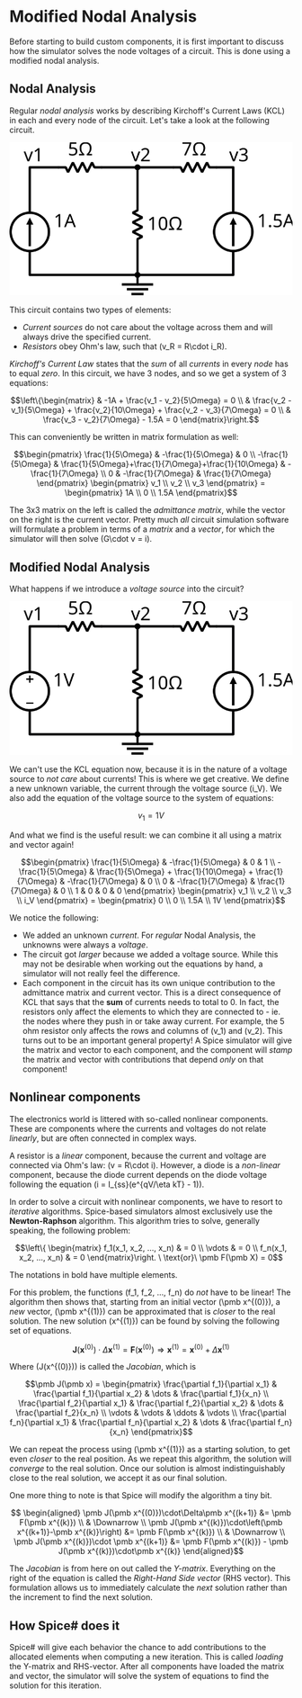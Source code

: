 # Modified Nodal Analysis

Before starting to build custom components, it is first important to discuss how the simulator solves the node voltages of a circuit. This is done using a modified nodal analysis.

## Nodal Analysis

Regular *nodal analysis* works by describing Kirchoff's Current Laws (KCL) in each and every node of the circuit. Let's take a look at the following circuit.

<p align="center"><img src="images/example_circuit_mna.svg" alt="Example circuit" /></p>

This circuit contains two types of elements:

- *Current sources* do not care about the voltage across them and will always drive the specified current.
- *Resistors* obey Ohm's law, such that \(v_R = R\cdot i_R\).

*Kirchoff's Current Law* states that the *sum* of all *currents* in every *node* has to equal *zero*. In this circuit, we have 3 nodes, and so we get a system of 3 equations:

$$\left\{\begin{matrix} & -1A + \frac{v_1 - v_2}{5\Omega} = 0 \\ & \frac{v_2 - v_1}{5\Omega} + \frac{v_2}{10\Omega} + \frac{v_2 - v_3}{7\Omega} = 0 \\ & \frac{v_3 - v_2}{7\Omega} - 1.5A = 0 \end{matrix}\right.$$

This can conveniently be written in matrix formulation as well:

$$\begin{pmatrix}
  \frac{1}{5\Omega} & -\frac{1}{5\Omega} & 0 \\
  -\frac{1}{5\Omega} & \frac{1}{5\Omega}+\frac{1}{7\Omega}+\frac{1}{10\Omega} & -\frac{1}{7\Omega} \\
  0 & -\frac{1}{7\Omega} & \frac{1}{7\Omega}
\end{pmatrix}
\begin{pmatrix}
  v_1 \\
  v_2 \\
  v_3
\end{pmatrix} = 
\begin{pmatrix}
  1A \\
  0 \\
  1.5A
\end{pmatrix}$$

The 3x3 matrix on the left is called the *admittance matrix*, while the vector on the right is the current vector. Pretty much *all* circuit simulation software will formulate a problem in terms of a *matrix* and a *vector*, for which the simulator will then solve \(G\cdot v = i\).

## Modified Nodal Analysis

What happens if we introduce a *voltage source* into the circuit?

<p align="center"><img src="images/example_circuit_mna_2.svg" alt="Example circuit" /></p>

We can't use the KCL equation now, because it is in the nature of a voltage source to *not care* about currents! This is where we get creative. We define a new unknown variable, the current through the voltage source \(i_V\). We also add the equation of the voltage source to the system of equations:

$$v_1 = 1V$$

And what we find is the useful result: we can combine it all using a matrix and vector again!

$$\begin{pmatrix}
  \frac{1}{5\Omega} & -\frac{1}{5\Omega} & 0 & 1 \\
  -\frac{1}{5\Omega} & \frac{1}{5\Omega} + \frac{1}{10\Omega} + \frac{1}{7\Omega} & -\frac{1}{7\Omega} & 0 \\
  0 & -\frac{1}{7\Omega} & \frac{1}{7\Omega} & 0 \\
  1 & 0 & 0 & 0
\end{pmatrix}
\begin{pmatrix} 
  v_1 \\
  v_2 \\
  v_3 \\
  i_V
\end{pmatrix} = 
\begin{pmatrix}
  0 \\
  0 \\
  1.5A \\
  1V
\end{pmatrix}$$

We notice the following:
- We added an unknown *current*. For *regular* Nodal Analysis, the unknowns were always a *voltage*.
- The circuit got *larger* because we added a voltage source. While this may not be desirable when working out the equations by hand, a simulator will not really feel the difference.
- Each component in the circuit has its own unique contribution to the admittance matrix and current vector. This is a direct consequence of KCL that says that the **sum** of currents needs to total to 0. In fact, the resistors only affect the elements to which they are connected to - ie. the nodes where they push in or take away current. For example, the 5 ohm resistor only affects the rows and columns of \(v_1\) and \(v_2\). This turns out to be an important general property! A Spice simulator will give the matrix and vector to each component, and the component will *stamp* the matrix and vector with contributions that depend *only* on that component!

## Nonlinear components

The electronics world is littered with so-called nonlinear components. These are components where the currents and voltages do not relate *linearly*, but are often connected in complex ways.

A resistor is a *linear* component, because the current and voltage are connected via Ohm's law: \(v = R\cdot i\). However, a diode is a *non-linear* component, because the diode current depends on the diode voltage following the equation \(i = I_{ss}(e^{qV/\eta kT} - 1)\).

In order to solve a circuit with nonlinear components, we have to resort to *iterative* algorithms. Spice-based simulators almost exclusively use the **Newton-Raphson** algorithm. This algorithm tries to solve, generally speaking, the following problem:

$$\left\{
  \begin{matrix}
    f_1(x_1, x_2, ..., x_n) & = 0 \\
    \vdots & = 0 \\
    f_n(x_1, x_2, ..., x_n) & = 0
  \end{matrix}\right. \ \text{or}\ 
  \pmb F(\pmb X) = 0$$

The notations in bold have multiple elements.

For this problem, the functions \(f_1, f_2, ..., f_n\) do *not* have to be linear! The algorithm then shows that, starting from an initial vector \(\pmb x^{(0)}\), a *new* vector, \(\pmb x^{(1)}\) can be approximated that is *closer* to the real solution. The new solution \(x^{(1)}\) can be found by solving the following set of equations.

$$\pmb J(\pmb x^{(0)})\cdot\Delta\pmb x^{(1)}=\pmb F(\pmb x^{(0)}) \Rightarrow \pmb x^{(1)} = \pmb x^{(0)}+\Delta\pmb x^{(1)}$$

Where \(J(x^{(0)})\) is called the *Jacobian*, which is

$$\pmb J(\pmb x) = 
\begin{pmatrix} 
  \frac{\partial f_1}{\partial x_1} & \frac{\partial f_1}{\partial x_2} & \dots & \frac{\partial f_1}{x_n} \\
  \frac{\partial f_2}{\partial x_1} & \frac{\partial f_2}{\partial x_2} & \dots & \frac{\partial f_2}{x_n} \\
  \vdots & \vdots & \ddots & \vdots \\
  \frac{\partial f_n}{\partial x_1} & \frac{\partial f_n}{\partial x_2} & \dots & \frac{\partial f_n}{x_n}
\end{pmatrix}$$

We can repeat the process using \(\pmb x^{(1)}\) as a starting solution, to get even *closer* to the real position. As we repeat this algorithm, the solution will *converge* to the real solution. Once our solution is almost indistinguishably close to the real solution, we accept it as our final solution.

One more thing to note is that Spice will modify the algorithm a tiny bit.

$$
\begin{aligned}
\pmb J(\pmb x^{(0)})\cdot\Delta\pmb x^{(k+1)} &= \pmb F(\pmb x^{(k)}) \\
& \Downarrow \\
\pmb J(\pmb x^{(k)})\cdot\left(\pmb x^{(k+1)}-\pmb x^{(k)}\right) &= \pmb F(\pmb x^{(k)}) \\
& \Downarrow \\
\pmb J(\pmb x^{(k)})\cdot \pmb x^{(k+1)} &= \pmb F(\pmb x^{(k)}) - \pmb J(\pmb x^{(k)})\cdot\pmb x^{(k)}
\end{aligned}$$

The *Jacobian* is from here on out called the *Y-matrix*. Everything on the right of the equation is called the *Right-Hand Side vector* (RHS vector). This formulation allows us to immediately calculate the *next* solution rather than the increment to find the next solution.

## How Spice# does it

Spice# will give each behavior the chance to add contributions to the allocated elements when computing a new iteration. This is called *loading* the Y-matrix and RHS-vector. After all components have loaded the matrix and vector, the simulator will solve the system of equations to find the solution for this iteration.
